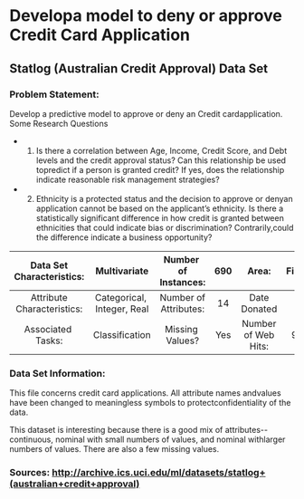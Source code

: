 # Develop​ ​a​ ​model​ ​to​ ​deny​ ​or​ ​approve​ ​Credit​ ​Card​ ​Application

## Statlog (Australian Credit Approval) Data Set 

### Problem​ ​Statement: 
Develop​ ​a​ ​predictive​ ​model​ ​to​ ​approve​ ​or​ ​deny​ ​an​ ​Credit​ ​card​ ​application. Some​ ​Research​ ​Questions 
- 1. Is​ ​there​ ​a​ ​correlation​ ​between​ ​Age,​ ​Income,​ ​Credit​ ​Score,​ ​and​ ​Debt​ ​levels​ ​and​ ​the​ ​credit approval​ ​status?​ ​Can​ ​this​ ​relationship​ ​be​ ​used​ ​to​ ​predict​ ​if​ ​a​ ​person​ ​is​ ​granted​ ​credit?​ ​If​ ​yes, does​ ​the​ ​relationship​ ​indicate​ ​reasonable​ ​risk​ ​management​ ​strategies? 
- 2. Ethnicity​ ​is​ ​a​ ​protected​ ​status​ ​and​ ​the​ ​decision​ ​to​ ​approve​ ​or​ ​deny​ ​an​ ​application​ ​cannot​ ​be based​ ​on​ ​the​ ​applicant’s​ ​ethnicity.​ ​Is​ ​there​ ​a​ ​statistically​ ​significant​ ​difference​ ​in​ ​how​ ​credit​ ​is granted​ ​between​ ​ethnicities​ ​that​ ​could​ ​indicate​ ​bias​ ​or​ ​discrimination?​ ​Contrarily,​ ​could​ ​the difference​ ​indicate​ ​a​ ​business​ ​opportunity? 



| Data​ ​Set Characteristics:  | Multivariate | Number​ ​of Instances: | 690 | Area: | Financial  |
| :---: | :---: |:---: | :---: | :---: | :---: |
| Attribute Characteristics:  | Categorical,​ ​Integer, Real | Number​ ​of Attributes: | 14 | Date Donated | N/A |
| Associated​ ​Tasks: | Classification | Missing​ ​Values? | Yes | Number​ ​of​ ​Web Hits: | 98429 |

### Data​ ​Set​ ​Information: 
This​ ​file​ ​concerns​ ​credit​ ​card​ ​applications.​ ​All​ ​attribute​ ​names​ ​and​ ​values​ ​have​ ​been​ ​changed​ ​to​ ​meaningless symbols​ ​to​ ​protect​ ​confidentiality​ ​of​ ​the​ ​data.
   
This​ ​dataset​ ​is​ ​interesting​ ​because​ ​there​ ​is​ ​a​ ​good​ ​mix​ ​of​ ​attributes​ ​--​ ​continuous,​ ​nominal​ ​with​ ​small​ ​numbers​ ​of values,​ ​and​ ​nominal​ ​with​ ​larger​ ​numbers​ ​of​ ​values.​ ​There​ ​are​ ​also​ ​a​ ​few​ ​missing​ ​values.   

### Sources: http://archive.ics.uci.edu/ml/datasets/statlog+(australian+credit+approval) 
